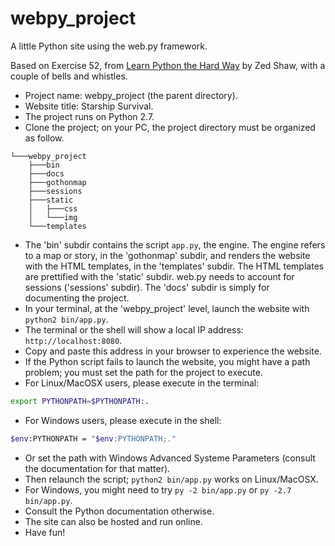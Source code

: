 # webpy_project

A little Python site using the web.py framework.

Based on Exercise 52, from [Learn Python the Hard Way](http://learnpythonthehardway.org) by Zed Shaw, with a couple of bells and whistles.

- Project name: webpy_project (the parent directory).
- Website title: Starship Survival.
- The project runs on Python 2.7.
- Clone the project; on your PC, the project directory must be organized as follow.

```text
└───webpy_project
    ├───bin
    ├───docs
    ├───gothonmap
    ├───sessions
    ├───static
    │   ├───css
    │   └───img
    └───templates
```

- The 'bin' subdir contains the script `app.py`, the engine. The engine refers to a map or story, in the 'gothonmap' subdir, and renders the website with the HTML templates, in the 'templates' subdir. The HTML templates are prettified with the 'static' subdir. web.py needs to account for sessions ('sessions' subdir). The 'docs' subdir is simply for documenting the project.
- In your terminal, at the 'webpy_project' level, launch the website with `python2 bin/app.py`.
- The terminal or the shell will show a local IP address: `http://localhost:8080`.
- Copy and paste this address in your browser to experience the website.
- If the Python script fails to launch the website, you might have a path problem; you must set the path for the project to execute.
- For Linux/MacOSX users, please execute in the terminal:

```bash
export PYTHONPATH=$PYTHONPATH:.
```

- For Windows users, please execute in the shell:

```bash
$env:PYTHONPATH = "$env:PYTHONPATH;."
```

- Or set the path with Windows Advanced Systeme Parameters (consult the documentation for that matter).
- Then relaunch the script; `python2 bin/app.py` works on Linux/MacOSX.
- For Windows, you might need to try `py -2 bin/app.py` or `py -2.7 bin/app.py`.
- Consult the Python documentation otherwise.
- The site can also be hosted and run online.
- Have fun!